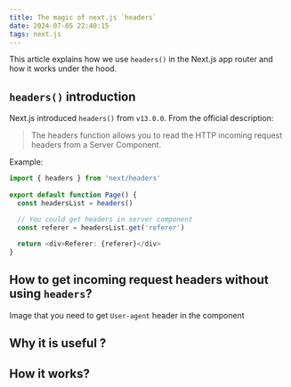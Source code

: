 ```yaml
---
title: The magic of next.js `headers`
date: 2024-07-05 22:40:15
tags: next.js
---
```


This article explains how we use `headers()` in the Next.js app router and how it works under the hood.

## `headers()` introduction
Next.js introduced `headers()` from `v13.0.0`.
From the official description:
> The headers function allows you to read the HTTP incoming request headers from a Server Component.

Example:
```ts
import { headers } from 'next/headers'
 
export default function Page() {
  const headersList = headers()

  // You could get headers in server component
  const referer = headersList.get('referer')
 
  return <div>Referer: {referer}</div>
}
```

## How to get incoming request headers without using `headers`?
Image that you need to get `User-agent` header in the component

## Why it is useful ?

## How it works?
